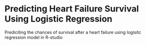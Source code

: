 # Predicting Heart Failure Survival Using Logistic Regression
Prediciting the chances of survival after a heart failure using logisitc regression model in R-studio

